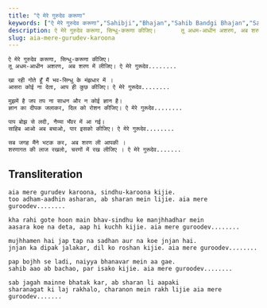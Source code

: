 ```yaml
---
title: "ऐ मेरे गुरुदेव करूणा"
keywords: ["ऐ मेरे गुरुदेव करूणा","Sahibji","Bhajan","Sahib Bandgi Bhajan","Sant Kabir Bhajan","bhajan lyrics","साहिब बंदगी भजन","भजन"]
description: ऐ मेरे गुरुदेव करूणा, सिन्धु-करूणा कीजिए।       तू अधम-आधीन अशरण, अब शरण में लीजिए। ऐ मेरे गुरूदेव........          खा रही गोते हूँ मैं भव-सिन्धु के
slug: aia-mere-gurudev-karoona
---
```


  
    ऐ मेरे गुरुदेव करूणा, सिन्धु-करूणा कीजिए।  
    तू अधम-आधीन अशरण, अब शरण में लीजिए। ऐ मेरे गुरूदेव........  
  
    खा रही गोते हूँ मैं भव-सिन्धु के मंझधार में ।  
    आसरा कोई ना देता, आप ही कुछ कीजिए। ऐ मेरे गुरूदेव........  
  
    मुझमें है जप तप ना साधन और न कोई ज्ञान है।  
    ज्ञान का दीपक जलाकर, दिल को रोशन कीजिए। ऐ मेरे गुरूदेव........  
  
    पाप बोझ से लदी, नैय्या भँवर में आ गई।  
    साहिब आओ अब बचाओ, पार इसको कीजिए। ऐ मेरे गुरूदेव........  
  
    सब जगह मैंने भटक कर, अब शरण ली आपकी ।  
    शरणागत की लाज रखलो, चरणों में रख लीजिए । ऐ मेरे गुरूदेव.......  


## Transliteration

  
    aia mere gurudev karoona, sindhu-karoona kijie.  
    too adham-aadhin asharan, ab sharan mein lijie. aia mere guroodev........  
  
    kha rahi gote hoon main bhav-sindhu ke manjhhadhar mein  
    aasara koe na deta, aap hi kuchh kijie. aia mere guroodev........  
  
    mujhhamen hai jap tap na sadhan aur na koe jnjan hai.  
    jnjan ka dipak jalakar, dil ko roshan kijie. aia mere guroodev........  
  
    pap bojhh se ladi, naiyya bhanavar mein aa gae.  
    sahib aao ab bachao, par isako kijie. aia mere guroodev........  
  
    sab jagah mainne bhatak kar, ab sharan li aapaki  
    sharanagat ki laj rakhalo, charanon mein rakh lijie aia mere guroodev.......  

  